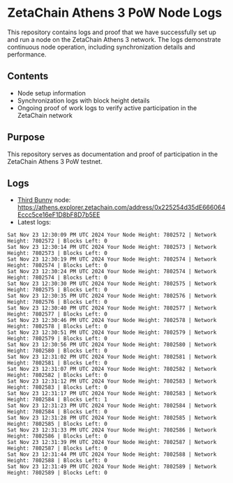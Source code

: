 # ZetaChain Athens 3 PoW Node Logs
This repository contains logs and proof that we have successfully set up and run a node on the ZetaChain Athens 3 network. The logs demonstrate continuous node operation, including synchronization details and performance.

## Contents
- Node setup information
- Synchronization logs with block height details
- Ongoing proof of work logs to verify active participation in the ZetaChain network

## Purpose
This repository serves as documentation and proof of participation in the ZetaChain Athens 3 PoW testnet.

## Logs

- [Third Bunny](https://thirdbunny.xyz/) node: https://athens.explorer.zetachain.com/address/0x225254d35dE666064Eccc5ce16eF1D8bF8D7b5EE
- Latest logs:
```
Sat Nov 23 12:30:09 PM UTC 2024 Your Node Height: 7802572 | Network Height: 7802572 | Blocks Left: 0
Sat Nov 23 12:30:14 PM UTC 2024 Your Node Height: 7802573 | Network Height: 7802573 | Blocks Left: 0
Sat Nov 23 12:30:19 PM UTC 2024 Your Node Height: 7802574 | Network Height: 7802574 | Blocks Left: 0
Sat Nov 23 12:30:24 PM UTC 2024 Your Node Height: 7802574 | Network Height: 7802574 | Blocks Left: 0
Sat Nov 23 12:30:30 PM UTC 2024 Your Node Height: 7802575 | Network Height: 7802575 | Blocks Left: 0
Sat Nov 23 12:30:35 PM UTC 2024 Your Node Height: 7802576 | Network Height: 7802576 | Blocks Left: 0
Sat Nov 23 12:30:40 PM UTC 2024 Your Node Height: 7802577 | Network Height: 7802577 | Blocks Left: 0
Sat Nov 23 12:30:46 PM UTC 2024 Your Node Height: 7802578 | Network Height: 7802578 | Blocks Left: 0
Sat Nov 23 12:30:51 PM UTC 2024 Your Node Height: 7802579 | Network Height: 7802579 | Blocks Left: 0
Sat Nov 23 12:30:56 PM UTC 2024 Your Node Height: 7802580 | Network Height: 7802580 | Blocks Left: 0
Sat Nov 23 12:31:02 PM UTC 2024 Your Node Height: 7802581 | Network Height: 7802581 | Blocks Left: 0
Sat Nov 23 12:31:07 PM UTC 2024 Your Node Height: 7802582 | Network Height: 7802582 | Blocks Left: 0
Sat Nov 23 12:31:12 PM UTC 2024 Your Node Height: 7802583 | Network Height: 7802583 | Blocks Left: 0
Sat Nov 23 12:31:17 PM UTC 2024 Your Node Height: 7802583 | Network Height: 7802584 | Blocks Left: 1
Sat Nov 23 12:31:23 PM UTC 2024 Your Node Height: 7802584 | Network Height: 7802584 | Blocks Left: 0
Sat Nov 23 12:31:28 PM UTC 2024 Your Node Height: 7802585 | Network Height: 7802585 | Blocks Left: 0
Sat Nov 23 12:31:33 PM UTC 2024 Your Node Height: 7802586 | Network Height: 7802586 | Blocks Left: 0
Sat Nov 23 12:31:39 PM UTC 2024 Your Node Height: 7802587 | Network Height: 7802587 | Blocks Left: 0
Sat Nov 23 12:31:44 PM UTC 2024 Your Node Height: 7802588 | Network Height: 7802588 | Blocks Left: 0
Sat Nov 23 12:31:49 PM UTC 2024 Your Node Height: 7802589 | Network Height: 7802589 | Blocks Left: 0
```
